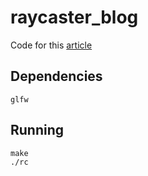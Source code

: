 # raycaster_blog

Code for this [article](https://vladaviedov.me/article/2/)

## Dependencies

```
glfw
```

## Running

```
make
./rc
```

